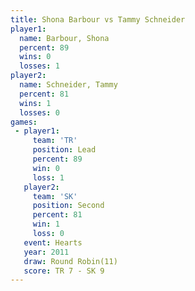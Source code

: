 ```yaml
---
title: Shona Barbour vs Tammy Schneider
player1:                
  name: Barbour, Shona  
  percent: 89           
  wins: 0               
  losses: 1             
player2:                
  name: Schneider, Tammy
  percent: 81           
  wins: 1               
  losses: 0             
games:
 - player1:        
     team: 'TR'    
     position: Lead
     percent: 89   
     win: 0        
     loss: 1       
   player2:          
     team: 'SK'      
     position: Second
     percent: 81     
     win: 1          
     loss: 0         
   event: Hearts        
   year: 2011           
   draw: Round Robin(11)
   score: TR 7 - SK 9   
---
```

